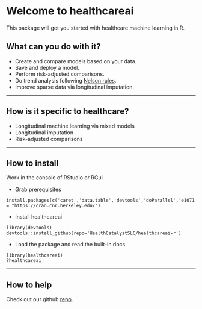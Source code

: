 # Welcome to healthcareai

This package will get you started with healthcare machine learning in R.

## What can you do with it?

* Create and compare models based on your data.
* Save and deploy a model.
* Perform risk-adjusted comparisons.
* Do trend analysis following [Nelson rules](https://en.wikipedia.org/wiki/Nelson_rules).
* Improve sparse data via longitudinal imputation.

------------------

## How is it specific to healthcare?

* Longitudinal machine learning via mixed models
* Longitudinal imputation
* Risk-adjusted comparisons

------------------

## How to install

Work in the console of RStudio or RGui

* Grab prerequisites
```{r}
install.packages(c('caret','data.table','devtools','doParallel','e1071','grpreg','lme4','lubridate','pROC','R6','ranger','ROCR','RODBC'),repos = "https://cran.cnr.berkeley.edu/")
```

* Install healthcareai
```{r}
library(devtools)
devtools::install_github(repo='HealthCatalystSLC/healthcareai-r')
```

* Load the package and read the built-in docs
```{r}
library(healthcareai)
?healthcareai
```

------------------

## How to help

Check out our github [repo](https://github.com/HealthCatalystSLC/healthcareai-r/blob/master/README.md).